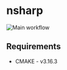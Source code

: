 # nsharp
![Main workflow](https://github.com/nsharp-lang/nsharp/workflows/Main%20workflow/badge.svg)

## Requirements
* CMAKE - v3.16.3
